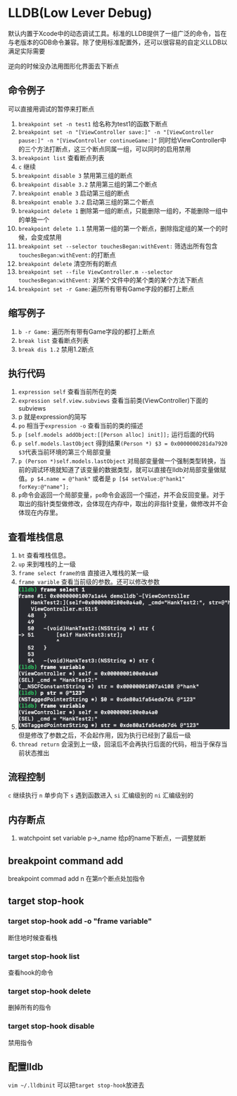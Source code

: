 # LLDB(Low Lever Debug)
默认内置于Xcode中的动态调试工具。标准的LLDB提供了一组广泛的命令，旨在与老版本的GDB命令兼容。除了使用标准配置外，还可以很容易的自定义LLDB以满足实际需要

逆向的时候没办法用图形化界面去下断点

## 命令例子
可以直接用调试的暂停来打断点

1. `breakpoint set -n test1` 给名称为test1的函数下断点
2. `breakpoint set -n "[ViewController save:]" -n "[ViewController pause:]" -n "[ViewController continueGame:]"` 同时给ViewController中的三个方法打断点，这三个断点同属一组，可以同时的启用禁用
3. `breakpoint list` 查看断点列表
4. `c` 继续
5. `breakpoint disable 3` 禁用第三组的断点
6. `breakpoint disable 3.2` 禁用第三组的第二个断点
7. `breakpoint enable 3` 启动第三组的断点
8. `breakpoint enable 3.2` 启动第三组的第二个断点
9. `breakpoint delete 1` 删除第一组的断点，只能删除一组的，不能删除一组中的单独一个
10. `breakpoint delete 1.1` 禁用第一组的第一个断点，删除指定组的某一个的时候，会变成禁用
11. `breakpoint set --selector touchesBegan:withEvent:` 筛选出所有包含`touchesBegan:withEvent:`的打断点
12. `breakpoint delete` 清空所有的断点
13. `breakpoint set --file ViewController.m --selector touchesBegan:withEvent:` 对某个文件中的某个类的某个方法下断点
14. `breakpoint set -r Game:`遍历所有带有Game字段的都打上断点

## 缩写例子
1. `b -r Game:` 遍历所有带有Game字段的都打上断点
2. `break list` 查看断点列表
3. `break dis 1.2` 禁用1.2断点

## 执行代码
1. `expression self` 查看当前所在的类
2. `expression self.view.subviews` 查看当前类(ViewController)下面的subviews
3. p 就是expression的简写
4. `po` 相当于`expression -o` 查看当前的类的描述
5. `p [self.models addObject:[[Person alloc] init]];` 运行后面的代码
6. `p self.models.lastObject` 得到结果`(Person *) $3 = 0x0000000281da7920` `$3`代表当前环境的第三个局部变量
7. `p (Person *)self.models.lastObject` 对局部变量做一个强制类型转换，当前的调试环境就知道了该变量的数据类型，就可以直接在lldb对局部变量做赋值。`p $4.name = @"hank"` 或者是 `p [$4 setValue:@"hank1" forKey:@"name"];`
8. `p`命令会返回一个局部变量，`po`命令会返回一个描述，并不会反回变量。对于取出的指针类型做修改，会体现在内存中，取出的非指针变量，做修改并不会体现在内存里。

## 查看堆栈信息
1. `bt` 查看堆栈信息。
2. `up` 来到堆栈的上一级
3. `frame select frame的值` 直接进入堆栈的某一级
4. `frame varible` 查看当前级的参数。还可以修改参数
5. ![](./修改参数.png) 但是修改了参数之后，不会起作用，因为执行已经到了最后一级
6. `thread return` 会滚到上一级，回滚后不会再执行后面的代码，相当于保存当前状态推出

## 流程控制
`c` 继续执行
`n` 单步向下
`s` 遇到函数进入
`si` 汇编级别的
`ni` 汇编级别的

## 内存断点
1. watchpoint set variable p->_name 给p的name下断点，一调整就断


## breakpoint command add
breakpoint commad add n
在第n个断点处加指令

## target stop-hook
### target stop-hook add -o "frame variable"
断住地时候查看栈
### target stop-hook list 
查看hook的命令
### target stop-hook delete
删掉所有的指令
### target stop-hook disable
禁用指令

## 配置lldb
`vim ~/.lldbinit`
可以把`target stop-hook`放进去
